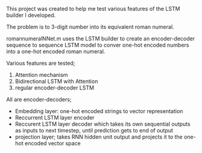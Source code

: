 This project was created to help me test various features of the LSTM builder I developed.

The problem is to 3-digit number into its equivalent roman numeral.

romannumeralNNet.m uses the LSTM builder to create an encoder-decoder sequence to sequence LSTM 
model to conver one-hot encoded numbers into a one-hot encoded roman numeral.

Various features are tested;
1. Attention mechanism
2. Bidirectional LSTM with Attention
3. regular encoder-decoder LSTM

All are encoder-decoders;
- Embedding layer: one-hot encoded strings to vector representation
- Reccurrent LSTM layer encoder
- Reccurent LSTM layer decoder which takes its own sequential outputs as inputs to next timestep, until prediction gets to end of output
- projection layer; takes RNN hidden unit output and projects it to the one-hot encoded vector space


